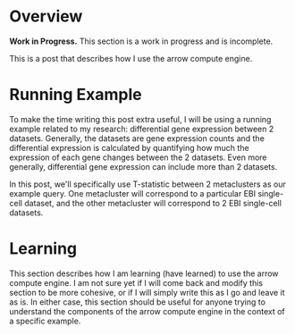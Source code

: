 # Overview

**Work in Progress.** This section is a work in progress and is incomplete.

This is a post that describes how I use the arrow compute engine.


# Running Example

To make the time writing this post extra useful, I will be using a running example related
to my research: differential gene expression between 2 datasets. Generally, the datasets
are gene expression counts and the differential expression is calculated by quantifying
how much the expression of each gene changes between the 2 datasets. Even more generally,
differential gene expression can include more than 2 datasets.

In this post, we'll specifically use T-statistic between 2 metaclusters as our example
query. One metacluster will correspond to a particular EBI single-cell dataset, and the
other metacluster will correspond to 2 EBI single-cell datasets.


# Learning

This section describes how I am learning (have learned) to use the arrow compute engine. I
am not sure yet if I will come back and modify this section to be more cohesive, or if I
will simply write this as I go and leave it as is. In either case, this section should be
useful for anyone trying to understand the components of the arrow compute engine in the
context of a specific example.
